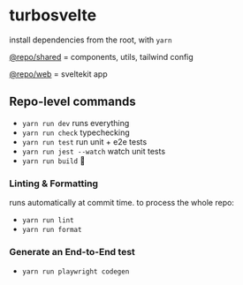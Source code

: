 # turbosvelte

install dependencies from the root, with `yarn`

[@repo/shared](./packages/shared/) = components, utils, tailwind config

[@repo/web](./packages/web/) = sveltekit app

## Repo-level commands

- `yarn run dev` runs everything
- `yarn run check` typechecking
- `yarn run test` run unit + e2e tests
- `yarn run jest --watch` watch unit tests
- `yarn run build` 🤷

### Linting & Formatting

runs automatically at commit time.
to process the whole repo:

- `yarn run lint`
- `yarn run format`

### Generate an End-to-End test

- `yarn run playwright codegen`

